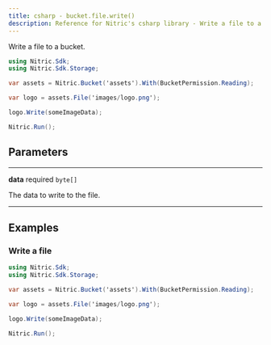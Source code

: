 ```yaml
---
title: csharp - bucket.file.write()
description: Reference for Nitric's csharp library - Write a file to a bucket.
---
```


Write a file to a bucket.

```csharp
using Nitric.Sdk;
using Nitric.Sdk.Storage;

var assets = Nitric.Bucket('assets').With(BucketPermission.Reading);

var logo = assets.File('images/logo.png');

logo.Write(someImageData);

Nitric.Run();
```

## Parameters

---

**data** required `byte[]`

The data to write to the file.

---

## Examples

### Write a file

```csharp
using Nitric.Sdk;
using Nitric.Sdk.Storage;

var assets = Nitric.Bucket('assets').With(BucketPermission.Reading);

var logo = assets.File('images/logo.png');

logo.Write(someImageData);

Nitric.Run();
```
